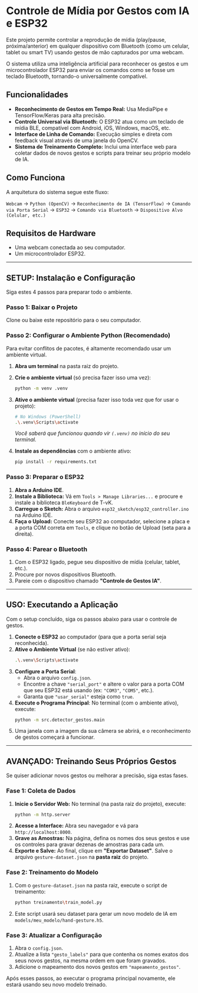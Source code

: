 # Controle de Mídia por Gestos com IA e ESP32

Este projeto permite controlar a reprodução de mídia (play/pause, próxima/anterior) em qualquer dispositivo com Bluetooth (como um celular, tablet ou smart TV) usando gestos de mão capturados por uma webcam.

O sistema utiliza uma inteligência artificial para reconhecer os gestos e um microcontrolador ESP32 para enviar os comandos como se fosse um teclado Bluetooth, tornando-o universalmente compatível.

## Funcionalidades

- **Reconhecimento de Gestos em Tempo Real:** Usa MediaPipe e TensorFlow/Keras para alta precisão.
- **Controle Universal via Bluetooth:** O ESP32 atua como um teclado de mídia BLE, compatível com Android, iOS, Windows, macOS, etc.
- **Interface de Linha de Comando:** Execução simples e direta com feedback visual através de uma janela do OpenCV.
- **Sistema de Treinamento Completo:** Inclui uma interface web para coletar dados de novos gestos e scripts para treinar seu próprio modelo de IA.

## Como Funciona

A arquitetura do sistema segue este fluxo:

`Webcam` → `Python (OpenCV)` → `Reconhecimento de IA (TensorFlow)` → `Comando via Porta Serial` → `ESP32` → `Comando via Bluetooth` → `Dispositivo Alvo (Celular, etc.)`

## Requisitos de Hardware

- Uma webcam conectada ao seu computador.
- Um microcontrolador ESP32.

---


## SETUP: Instalação e Configuração

Siga estes 4 passos para preparar todo o ambiente.

### Passo 1: Baixar o Projeto

Clone ou baixe este repositório para o seu computador.

### Passo 2: Configurar o Ambiente Python (Recomendado)

Para evitar conflitos de pacotes, é altamente recomendado usar um ambiente virtual.

1.  **Abra um terminal** na pasta raiz do projeto.
2.  **Crie o ambiente virtual** (só precisa fazer isso uma vez):
    ```sh
    python -m venv .venv
    ```
3.  **Ative o ambiente virtual** (precisa fazer isso toda vez que for usar o projeto):
    ```sh
    # No Windows (PowerShell)
    .\.venv\Scripts\activate
    ```
    *Você saberá que funcionou quando vir `(.venv)` no início do seu terminal.*

4.  **Instale as dependências** com o ambiente ativo:
    ```sh
    pip install -r requirements.txt
    ```

### Passo 3: Preparar o ESP32

1.  **Abra a Arduino IDE**.
2.  **Instale a Biblioteca:** Vá em `Tools > Manage Libraries...` e procure e instale a biblioteca `BleKeyboard` de T-vK.
3.  **Carregue o Sketch:** Abra o arquivo `esp32_sketch/esp32_controller.ino` na Arduino IDE.
4.  **Faça o Upload:** Conecte seu ESP32 ao computador, selecione a placa e a porta COM correta em `Tools`, e clique no botão de Upload (seta para a direita).

### Passo 4: Parear o Bluetooth

1.  Com o ESP32 ligado, pegue seu dispositivo de mídia (celular, tablet, etc.).
2.  Procure por novos dispositivos Bluetooth.
3.  Pareie com o dispositivo chamado **"Controle de Gestos IA"**.

---


## USO: Executando a Aplicação

Com o setup concluído, siga os passos abaixo para usar o controle de gestos.

1.  **Conecte o ESP32** ao computador (para que a porta serial seja reconhecida).
2.  **Ative o Ambiente Virtual** (se não estiver ativo):
    ```sh
    .\.venv\Scripts\activate
    ```
3.  **Configure a Porta Serial**:
    - Abra o arquivo `config.json`.
    - Encontre a chave `"serial_port"` e altere o valor para a porta COM que seu ESP32 está usando (ex: `"COM3"`, `"COM5"`, etc.).
    - Garanta que `"usar_serial"` esteja como `true`.
4.  **Execute o Programa Principal**:
    No terminal (com o ambiente ativo), execute:
    ```sh
    python -m src.detector_gestos.main
    ```
5.  Uma janela com a imagem da sua câmera se abrirá, e o reconhecimento de gestos começará a funcionar.

---


## AVANÇADO: Treinando Seus Próprios Gestos

Se quiser adicionar novos gestos ou melhorar a precisão, siga estas fases.

### Fase 1: Coleta de Dados

1.  **Inicie o Servidor Web:** No terminal (na pasta raiz do projeto), execute:
    ```sh
    python -m http.server
    ```
2.  **Acesse a Interface:** Abra seu navegador e vá para `http://localhost:8000`.
3.  **Grave as Amostras:** Na página, defina os nomes dos seus gestos e use os controles para gravar dezenas de amostras para cada um.
4.  **Exporte e Salve:** Ao final, clique em **"Exportar Dataset"**. Salve o arquivo `gesture-dataset.json` na **pasta raiz** do projeto.

### Fase 2: Treinamento do Modelo

1.  Com o `gesture-dataset.json` na pasta raiz, execute o script de treinamento:
    ```sh
    python treinamento\train_model.py
    ```
2.  Este script usará seu dataset para gerar um novo modelo de IA em `models/meu_modelo/hand-gesture.h5`.

### Fase 3: Atualizar a Configuração

1.  Abra o `config.json`.
2.  Atualize a lista `"gesto_labels"` para que contenha os nomes exatos dos seus novos gestos, na mesma ordem em que foram gravados.
3.  Adicione o mapeamento dos novos gestos em `"mapeamento_gestos"`.

Após esses passos, ao executar o programa principal novamente, ele estará usando seu novo modelo treinado.
